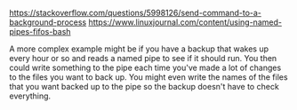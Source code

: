 https://stackoverflow.com/questions/5998126/send-command-to-a-background-process
https://www.linuxjournal.com/content/using-named-pipes-fifos-bash

 A more complex example might be if you have a backup that wakes up every hour or so and reads a named pipe to see if it should run. You then could write something to the pipe each time you've made a lot of changes to the files you want to back up. You might even write the names of the files that you want backed up to the pipe so the backup doesn't have to check everything.
